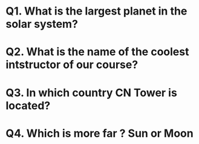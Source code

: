 # Q1. What is the largest planet in the solar system?

# Q2. What is the name of the coolest intstructor of our course? 

# Q3. In which country CN Tower is located?

# Q4. Which is more far ? Sun or Moon